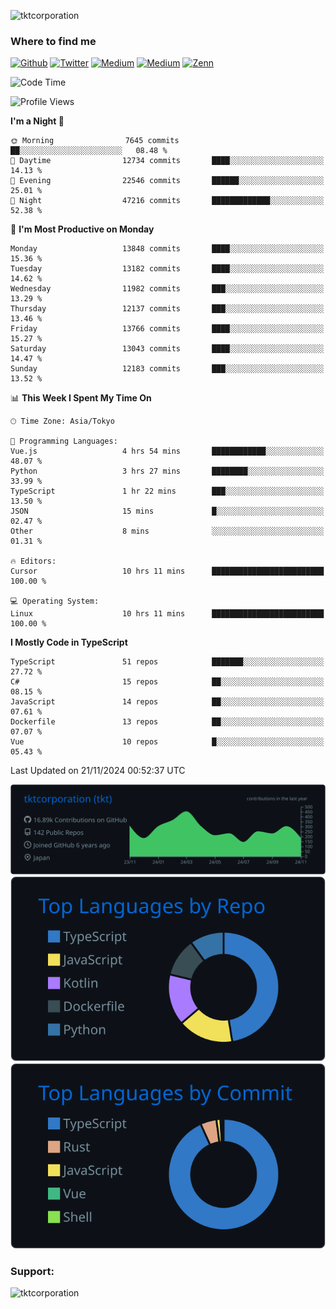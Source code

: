 <p align="left"> <img src="https://komarev.com/ghpvc/?username=tktcorporation&label=Profile%20views&color=0e75b6&style=flat" alt="tktcorporation" /> </p>

<h3>Where to find me</h3>
<p>
<a href="https://github.com/tktcorporation" target="_blank"><img alt="Github" src="https://img.shields.io/badge/GitHub-%2312100E.svg?&style=for-the-badge&logo=Github&logoColor=white" /></a>
<a href="https://twitter.com/tktcorporation" target="_blank"><img alt="Twitter" src="https://img.shields.io/badge/twitter-%231DA1F2.svg?&style=for-the-badge&logo=twitter&logoColor=white" /></a>
<a href="https://www.linkedin.com/in/tktcorporation" target="_blank"><img alt="Medium" src="https://img.shields.io/badge/linkdin-0a66c2.svg?&style=for-the-badge&logo=linkedin&logoColor=white" /></a>
<a href="https://qiita.com/tktcorporation" target="_blank"><img alt="Medium" src="https://img.shields.io/badge/qiita-55C500.svg?&style=for-the-badge&logo=qiita&logoColor=white" /></a>
<a href="https://zenn.dev/tktcorporation" target="_blank"><img alt="Zenn" src="https://img.shields.io/badge/Zenn-3EA8FF.svg?&style=for-the-badge&logo=Zenn&logoColor=white" /></a>
</p>
  
<!--START_SECTION:waka-->
![Code Time](http://img.shields.io/badge/Code%20Time-1%2C859%20hrs%2024%20mins-blue)

![Profile Views](http://img.shields.io/badge/Profile%20Views-20-blue)

**I'm a Night 🦉** 

```text
🌞 Morning                7645 commits        ██░░░░░░░░░░░░░░░░░░░░░░░   08.48 % 
🌆 Daytime                12734 commits       ████░░░░░░░░░░░░░░░░░░░░░   14.13 % 
🌃 Evening                22546 commits       ██████░░░░░░░░░░░░░░░░░░░   25.01 % 
🌙 Night                  47216 commits       █████████████░░░░░░░░░░░░   52.38 % 
```
📅 **I'm Most Productive on Monday** 

```text
Monday                   13848 commits       ████░░░░░░░░░░░░░░░░░░░░░   15.36 % 
Tuesday                  13182 commits       ████░░░░░░░░░░░░░░░░░░░░░   14.62 % 
Wednesday                11982 commits       ███░░░░░░░░░░░░░░░░░░░░░░   13.29 % 
Thursday                 12137 commits       ███░░░░░░░░░░░░░░░░░░░░░░   13.46 % 
Friday                   13766 commits       ████░░░░░░░░░░░░░░░░░░░░░   15.27 % 
Saturday                 13043 commits       ████░░░░░░░░░░░░░░░░░░░░░   14.47 % 
Sunday                   12183 commits       ███░░░░░░░░░░░░░░░░░░░░░░   13.52 % 
```


📊 **This Week I Spent My Time On** 

```text
🕑︎ Time Zone: Asia/Tokyo

💬 Programming Languages: 
Vue.js                   4 hrs 54 mins       ████████████░░░░░░░░░░░░░   48.07 % 
Python                   3 hrs 27 mins       ████████░░░░░░░░░░░░░░░░░   33.99 % 
TypeScript               1 hr 22 mins        ███░░░░░░░░░░░░░░░░░░░░░░   13.50 % 
JSON                     15 mins             █░░░░░░░░░░░░░░░░░░░░░░░░   02.47 % 
Other                    8 mins              ░░░░░░░░░░░░░░░░░░░░░░░░░   01.31 % 

🔥 Editors: 
Cursor                   10 hrs 11 mins      █████████████████████████   100.00 % 

💻 Operating System: 
Linux                    10 hrs 11 mins      █████████████████████████   100.00 % 
```

**I Mostly Code in TypeScript** 

```text
TypeScript               51 repos            ███████░░░░░░░░░░░░░░░░░░   27.72 % 
C#                       15 repos            ██░░░░░░░░░░░░░░░░░░░░░░░   08.15 % 
JavaScript               14 repos            ██░░░░░░░░░░░░░░░░░░░░░░░   07.61 % 
Dockerfile               13 repos            ██░░░░░░░░░░░░░░░░░░░░░░░   07.07 % 
Vue                      10 repos            █░░░░░░░░░░░░░░░░░░░░░░░░   05.43 % 
```




 Last Updated on 21/11/2024 00:52:37 UTC
<!--END_SECTION:waka-->

[![](https://raw.githubusercontent.com/tktcorporation/tktcorporation/master/profile-summary-card-output/github_dark/0-profile-details.svg)](https://github.com/vn7n24fzkq/github-profile-summary-cards)
[![](https://raw.githubusercontent.com/tktcorporation/tktcorporation/master/profile-summary-card-output/github_dark/1-repos-per-language.svg)](https://github.com/vn7n24fzkq/github-profile-summary-cards) [![](https://raw.githubusercontent.com/tktcorporation/tktcorporation/master/profile-summary-card-output/github_dark/2-most-commit-language.svg)](https://github.com/vn7n24fzkq/github-profile-summary-cards)

<h3 align="left">Support:</h3>
<p><a href="https://www.buymeacoffee.com/tktcorporation"> <img align="left" src="https://cdn.buymeacoffee.com/buttons/v2/default-yellow.png" height="50" width="210" alt="tktcorporation" /></a></p><br><br>
